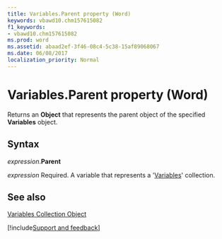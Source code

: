 ```yaml
---
title: Variables.Parent property (Word)
keywords: vbawd10.chm157615082
f1_keywords:
- vbawd10.chm157615082
ms.prod: word
ms.assetid: abaad2ef-3f46-08c4-5c38-15af89068067
ms.date: 06/08/2017
localization_priority: Normal
---
```



# Variables.Parent property (Word)

Returns an  **Object** that represents the parent object of the specified **Variables** object.


## Syntax

_expression_.**Parent**

_expression_ Required. A variable that represents a '[Variables](Word.variables.md)' collection.


## See also


[Variables Collection Object](Word.variables.md)

[!include[Support and feedback](~/includes/feedback-boilerplate.md)]